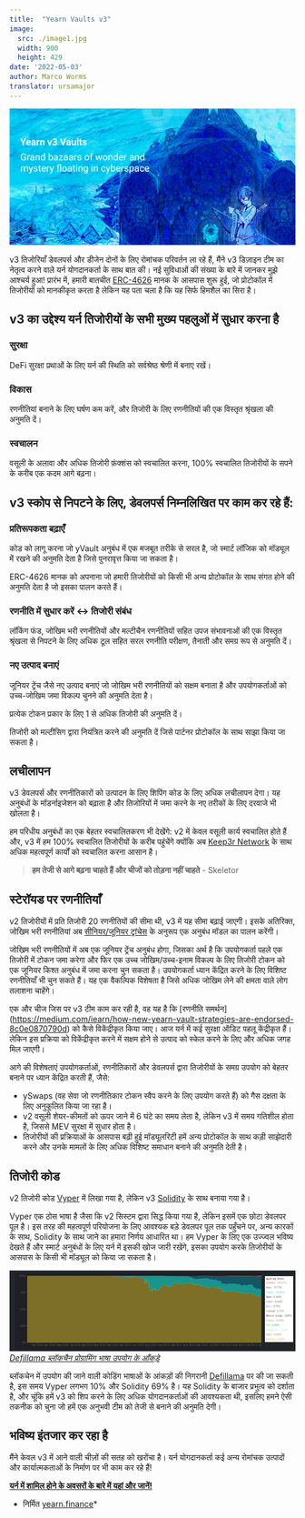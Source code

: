 ```yaml
---
title:  "Yearn Vaults v3"
image:
  src: ./image1.jpg
  width: 900
  height: 429
date: '2022-05-03'
author: Marco Worms
translator: ursamajor
---
```


![](./image1.jpg?w=900&h=429)

v3 तिजोरियाँ डेवलपर्स और डीजेन दोनों के लिए रोमांचक परिवर्तन ला रहे हैं, मैंने v3 डिज़ाइन टीम का नेतृत्व करने वाले यर्न योगदानकर्ता के साथ बात की। नई सुविधाओं की संख्या के बारे में जानकर मुझे आश्चर्य हुआ! प्रारंभ में, हमारी बातचीत [ERC-4626](https://twitter.com/iearnfinance/status/1511444220850184197) मानक के आसपास शुरू हुई, जो प्रोटोकॉल में तिजोरीयों को मानकीकृत करता है लेकिन यह पता चला है कि यह सिर्फ हिमशैल का सिरा है।

## v3 का उद्देश्य यर्न तिजोरीयों के सभी मुख्य पहलुओं में सुधार करना है

### सुरक्षा

DeFi सुरक्षा प्रथाओं के लिए यर्न की स्थिति को सर्वश्रेष्ठ श्रेणी में बनाए रखें।

### विकास

रणनीतियां बनाने के लिए घर्षण कम करें, और तिजोरी के लिए रणनीतियों की एक विस्तृत श्रृंखला की अनुमति दें।

### स्वचालन

वसूली के अलावा और अधिक तिजोरी फ़ंक्शंस को स्वचालित करना, 100% स्वचालित तिजोरीयों के सपने के करीब एक कदम आगे बढ़ना।

## v3 स्कोप से निपटने के लिए, डेवलपर्स निम्नलिखित पर काम कर रहे हैं:

### प्रतिरूपकता बढ़ाएँ

कोड को लागू करना जो yVault अनुबंध में एक मजबूत तरीके से सरल है, जो स्मार्ट लॉजिक को मॉड्यूल में रखने की अनुमति देता है जिसे पुनरावृत्त किया जा सकता है।

ERC-4626 मानक को अपनाना जो हमारी तिजोरीयों को किसी भी अन्य प्रोटोकॉल के साथ संगत होने की अनुमति देता है जो इसका पालन करते हैं।

### रणनीति में सुधार करें <-> तिजोरी संबंध

लॉकिंग फंड, जोखिम भरी रणनीतियों और मल्टीचैन रणनीतियों सहित उपज संभावनाओं की एक विस्तृत श्रृंखला से निपटने के लिए अधिक टूल सहित सरल रणनीति परीक्षण, तैनाती और समग्र रूप से अनुमति दें।

### नए उत्पाद बनाएं

जूनियर ट्रेंच जैसे नए उत्पाद बनाएं जो जोखिम भरी रणनीतियों को सक्षम बनाता है और उपयोगकर्ताओं को उच्च-जोखिम जमा विकल्प चुनने की अनुमति देता है।

प्रत्येक टोकन प्रकार के लिए 1 से अधिक तिजोरी की अनुमति दें।

तिजोरी को मल्टीसिग द्वारा नियंत्रित करने की अनुमति दें जिसे पार्टनर प्रोटोकॉल के साथ साझा किया जा सकता है।

## लचीलापन

v3 डेवलपर्स और रणनीतिकारों को उत्पादन के लिए शिपिंग कोड के लिए अधिक लचीलापन देगा। यह अनुबंधों के मॉडर्नाइजेशन को बढ़ाता है और तिजोरियों में जमा करने के नए तरीकों के लिए दरवाजे भी खोलता है।

हम परिधीय अनुबंधों का एक बेहतर स्वचालितकरण भी देखेंगे: v2 में केवल वसूली कार्य स्वचालित होते हैं और, v3 में हम 100% स्वचालित तिजोरीयों के करीब पहुंचेंगे क्योंकि अब [Keep3r Network](https://keep3r.network/) के साथ अधिक महत्वपूर्ण कार्यों को स्वचालित करना आसान है।

> **हम तेजी से आगे बढ़ना चाहते हैं और चीजों को तोड़ना नहीं चाहते** - Skeletor

## स्टेरॉयड पर रणनीतियाँ

v2 तिजोरीयों में प्रति तिजोरी 20 रणनीतियों की सीमा थी, v3 में यह सीमा बढ़ाई जाएगी। इसके अतिरिक्त, जोखिम भरी रणनीतियां अब [सीनियर/जूनियर ट्रांचेस](https://Corporatefinanceinstitute.com/resources/knowledge/finance/junior-tranche-debt/) के अनुरूप एक अनुबंध मॉडल का पालन करेंगी।

जोखिम भरी रणनीतियों में अब एक जूनियर ट्रेंच अनुबंध होगा, जिसका अर्थ है कि उपयोगकर्ता पहले एक तिजोरी में टोकन जमा करेगा और फिर एक उच्च जोखिम/उच्च-इनाम विकल्प के लिए तिजोरी टोकन को एक जूनियर किश्त अनुबंध में जमा करना चुन सकता है। उपयोगकर्ता ध्यान केंद्रित करने के लिए विशिष्ट रणनीतियाँ भी चुन सकते हैं। यह एक वैकल्पिक विशेषता है जिसे अधिक जोखिम लेने की क्षमता वाले लोग तलाशना चाहेंगे।

एक और चीज जिस पर v3 टीम काम कर रही है, वह यह है कि [रणनीति समर्थन] (https://medium.com/iearn/how-new-yearn-vault-strategies-are-endorsed-8c0e0870790d) को कैसे विकेंद्रीकृत किया जाए। आज यर्न में कई सुरक्षा ऑडिट पहलू केंद्रीकृत हैं। लेकिन इस प्रक्रिया को विकेंद्रीकृत करने में सक्षम होने से उत्पाद को स्केल करने के लिए और अधिक जगह मिल जाएगी।

आगे की विशेषताएं उपयोगकर्ताओं, रणनीतिकारों और डेवलपर्स द्वारा तिजोरीयों के समग्र उपयोग को बेहतर बनाने पर ध्यान केंद्रित करती हैं, जैसे:

- ySwaps (वह सेवा जो रणनीतिकार टोकन स्वैप करने के लिए उपयोग करते हैं) को गैस दक्षता के लिए अनुकूलित किया जा रहा है।
- v2 वसूली शेयर-कीमतों को ऊपर जाने में 6 घंटे का समय लेता है, लेकिन v3 में समय गतिशील होता है, जिससे MEV सुरक्षा में सुधार होता है।
- तिजोरीयों की प्रक्रियाओं के आसपास बढ़ी हुई मॉड्यूलरिटी हमें अन्य प्रोटोकॉल के साथ कड़ी साझेदारी करने और उनके मामलों के लिए अधिक विशिष्ट समाधान बनाने की अनुमति देती है।

## तिजोरी कोड

v2 तिजोरी कोड [Vyper](https://vyper.readthedocs.io/en/stable/) में लिखा गया है, लेकिन v3 [Solidity](https://docs.soliditylang.org/en/v0.8.13/) के साथ बनाया गया है।

Vyper एक ठोस भाषा है जैसा कि v2 सिस्टम द्वारा सिद्ध किया गया है, लेकिन इसमें एक छोटा डेवलपर पूल है। इस तरह की महत्वपूर्ण परियोजना के लिए आवश्यक बड़े डेवलपर पूल तक पहुँचने पर, अन्य कारकों के साथ, Solidity के साथ जाने का हमारा निर्णय आधारित था। हम Vyper के लिए एक उज्ज्वल भविष्य देखते हैं और स्मार्ट अनुबंधों के लिए यर्न में इसकी खोज जारी रखेंगे, इसका उपयोग करके तिजोरीयों के आसपास के किसी भी मॉड्यूल को किया जा सकता है।

![](./image2.jpg?w=900&h=253)\
*[Defillama ब्लॉकचैन प्रोग्रामिंग भाषा उपयोग के आँकड़े](https://defillama.com/languages)*

ब्लॉकचेन में उपयोग की जाने वाली कोडिंग भाषाओं के आंकड़ों की निगरानी [Defillama](https://defillama.com/languages) पर की जा सकती है, इस समय Vyper लगभग 10% और Solidity 69% है। यह Solidity के बाजार प्रभुत्व को दर्शाता है, और चूंकि हमें v3 को शिप करने के लिए अधिक योगदानकर्ताओं की आवश्यकता थी, इसलिए हमने ऐसी तकनीक को चुना जो हमें एक अनुभवी टीम को तेजी से बनाने की अनुमति देगी।

## भविष्य इंतजार कर रहा है

मैंने केवल v3 में आने वाली चीज़ों की सतह को खरोंचा है। यर्न योगदानकर्ता कई अन्य रोमांचक उत्पादों और कार्यात्मकताओं के निर्माण पर भी काम कर रहे हैं!

**[यर्न में शामिल होने के अवसरों के बारे में यहां और जानें!](https://yearnfinance.notion.site/Join-Us-3e9c95b9bd7846a18c0f1cbe6ab05eda)**

* निर्मित [yearn.finance](https://yearn.finance/#/portfolio)*
